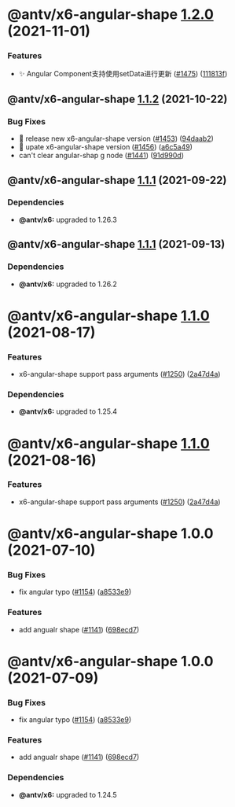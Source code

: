 # @antv/x6-angular-shape [1.2.0](https://github.com/antvis/x6/compare/@antv/x6-angular-shape@1.1.2...@antv/x6-angular-shape@1.2.0) (2021-11-01)


### Features

* ✨ Angular Component支持使用setData进行更新 ([#1475](https://github.com/antvis/x6/issues/1475)) ([111813f](https://github.com/antvis/x6/commit/111813fb742ef6f464edea0b55d6c2f630fec8a7))

## @antv/x6-angular-shape [1.1.2](https://github.com/antvis/x6/compare/@antv/x6-angular-shape@1.1.1...@antv/x6-angular-shape@1.1.2) (2021-10-22)


### Bug Fixes

* 🐛 release new x6-angular-shape version ([#1453](https://github.com/antvis/x6/issues/1453)) ([94daab2](https://github.com/antvis/x6/commit/94daab2e3c5823ead847311c3e671a7ef1af3e43))
* 🐛 upate x6-angular-shape version ([#1456](https://github.com/antvis/x6/issues/1456)) ([a6c5a49](https://github.com/antvis/x6/commit/a6c5a49a46af7c1e2d44eb157dda2eda5b11923e))
* can't clear angular-shap g node ([#1441](https://github.com/antvis/x6/issues/1441)) ([91d990d](https://github.com/antvis/x6/commit/91d990da94bb19608aca73d78f2f41958897bbe7))

## @antv/x6-angular-shape [1.1.1](https://github.com/antvis/x6/compare/@antv/x6-angular-shape@1.1.0...@antv/x6-angular-shape@1.1.1) (2021-09-22)





### Dependencies

* **@antv/x6:** upgraded to 1.26.3

## @antv/x6-angular-shape [1.1.1](https://github.com/antvis/x6/compare/@antv/x6-angular-shape@1.1.0...@antv/x6-angular-shape@1.1.1) (2021-09-13)





### Dependencies

* **@antv/x6:** upgraded to 1.26.2

# @antv/x6-angular-shape [1.1.0](https://github.com/antvis/x6/compare/@antv/x6-angular-shape@1.0.0...@antv/x6-angular-shape@1.1.0) (2021-08-17)


### Features

* x6-angular-shape support pass arguments ([#1250](https://github.com/antvis/x6/issues/1250)) ([2a47d4a](https://github.com/antvis/x6/commit/2a47d4ad4ff313fc1e18e7327ba759ecf3f3867d))





### Dependencies

* **@antv/x6:** upgraded to 1.25.4

# @antv/x6-angular-shape [1.1.0](https://github.com/antvis/x6/compare/@antv/x6-angular-shape@1.0.0...@antv/x6-angular-shape@1.1.0) (2021-08-16)


### Features

* x6-angular-shape support pass arguments ([#1250](https://github.com/antvis/x6/issues/1250)) ([2a47d4a](https://github.com/antvis/x6/commit/2a47d4ad4ff313fc1e18e7327ba759ecf3f3867d))

# @antv/x6-angular-shape 1.0.0 (2021-07-10)


### Bug Fixes

* fix angular typo ([#1154](https://github.com/antvis/x6/issues/1154)) ([a8533e9](https://github.com/antvis/x6/commit/a8533e9a04ea8e0188dafa6c172e44189ff84dea))


### Features

* add angualr shape ([#1141](https://github.com/antvis/x6/issues/1141)) ([698ecd7](https://github.com/antvis/x6/commit/698ecd75bd3a60ee6ebcd42129aa1a92b812fab2))

# @antv/x6-angular-shape 1.0.0 (2021-07-09)


### Bug Fixes

* fix angular typo ([#1154](https://github.com/antvis/x6/issues/1154)) ([a8533e9](https://github.com/antvis/x6/commit/a8533e9a04ea8e0188dafa6c172e44189ff84dea))


### Features

* add angualr shape ([#1141](https://github.com/antvis/x6/issues/1141)) ([698ecd7](https://github.com/antvis/x6/commit/698ecd75bd3a60ee6ebcd42129aa1a92b812fab2))





### Dependencies

* **@antv/x6:** upgraded to 1.24.5
